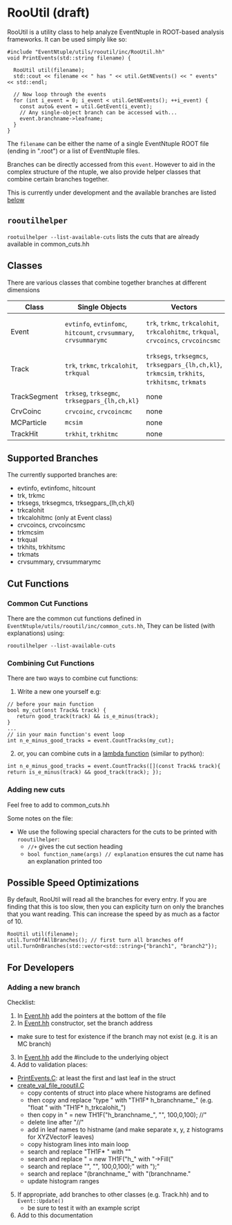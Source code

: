 # RooUtil (draft)

RooUtil is a utility class to help analyze EventNtuple in ROOT-based analysis frameworks. It can be used simply like so:

```
#include "EventNtuple/utils/rooutil/inc/RooUtil.hh"
void PrintEvents(std::string filename) {

  RooUtil util(filename);
  std::cout << filename << " has " << util.GetNEvents() << " events" << std::endl;

  // Now loop through the events
  for (int i_event = 0; i_event < util.GetNEvents(); ++i_event) {
    const auto& event = util.GetEvent(i_event);
    // Any single-object branch can be accessed with...
    event.branchname->leafname;
  }
}
```

The ```filename``` can be either the name of a single EventNtuple ROOT file (ending in ".root") or a list of EventNtuple files.

Branches can be directly accessed from this ```event```. However to aid in the complex structure of the ntuple, we also provide helper classes that combine certain branches together.

This is currently under development and the available branches are listed [below](#Supported-Branches)

## ```rooutilhelper```

```rootuilhelper --list-available-cuts``` lists the cuts that are already available in common_cuts.hh

## Classes
There are various classes that combine together branches at different dimensions

| Class | Single Objects | Vectors | Vector-of-Vectors |
|-----|-----|----|-----|
| Event | ```evtinfo```, ```evtinfomc```, ```hitcount```, ```crvsummary```, ```crvsummarymc``` | ```trk```, ```trkmc```, ```trkcalohit```, ```trkcalohitmc```, ```trkqual```, ```crvcoincs```, ```crvcoincsmc``` | ```trksegs```, ```trksegmcs```, ```trksegpars_{lh,ch,kl}```, ```trkmcsim```, ```trkhits```, ``trkhitsmc```, ```trkmats``` |
| Track | ```trk```, ```trkmc```, ```trkcalohit```, ```trkqual``` | ```trksegs```, ```trksegmcs```, ```trksegpars_{lh,ch,kl}```, ```trkmcsim```, ```trkhits```, ```trkhitsmc```, ```trkmats``` | none |
| TrackSegment | ```trkseg```, ```trksegmc```, ```trksegpars_{lh,ch,kl}``` | none | none |
| CrvCoinc | ```crvcoinc```, ```crvcoincmc``` | none | none |
| MCParticle | ```mcsim``` | none | none |
| TrackHit | ```trkhit```, ```trkhitmc``` | none | none |

## Supported Branches
The currently supported branches are:
* evtinfo, evtinfomc, hitcount
* trk, trkmc
* trksegs, trksegmcs, trksegpars_{lh,ch,kl}
* trkcalohit
* trkcalohitmc (only at Event class)
* crvcoincs, crvcoincsmc
* trkmcsim
* trkqual
* trkhits, trkhitsmc
* trkmats
* crvsummary, crvsummarymc

## Cut Functions

### Common Cut Functions

There are the common cut functions defined in ```EventNtuple/utils/rooutil/inc/common_cuts.hh```, They can be listed (with explanations) using:

```
rooutilhelper --list-available-cuts
```

### Combining Cut Functions

There are two ways to combine cut functions:

1. Write a new one yourself e.g:

```
// before your main function
bool my_cut(onst Track& track) {
   return good_track(track) && is_e_minus(track);
}
...
// iin your main function's event loop
int n_e_minus_good_tracks = event.CountTracks(my_cut);
```

2. or, you can combine cuts in a [lambda function](https://learn.microsoft.com/en-us/cpp/cpp/lambda-expressions-in-cpp?view=msvc-170) (similar to python):

```
int n_e_minus_good_tracks = event.CountTracks([](const Track& track){ return is_e_minus(track) && good_track(track); });
```

### Adding new cuts
Feel free to add to common_cuts.hh

Some notes on the file:
* We use the following special characters for the cuts to be printed with ```rooutilhelper```:
   * ```//+``` gives the cut section heading
   * ```bool function_name(args) // explanation``` ensures the cut name has an explanation printed too

## Possible Speed Optimizations
By default, RooUtil will read all the branches for every entry. If you are finding that this is too slow, then you can explicity turn on only the branches that you want reading. This can increase the speed by as much as a factor of 10.

```
RooUtil util(filename);
util.TurnOffAllBranches(); // first turn all branches off
util.TurnOnBranches(std::vector<std::string>{"branch1", "branch2"});
```

## For Developers
### Adding a new branch
Checklist:

1. In [Event.hh](inc/Event.hh) add the pointers at the bottom of the file
2. In [Event.hh](inc/Event.hh) constructor, set the branch address
  - make sure to test for existence if the branch may not exist (e.g. it is an MC branch)
3. In [Event.hh](inc/Event.hh) add the #include to the underlying object
4. Add to validation places:
  - [PrintEvents.C](examples/PrintEvents.C): at least the first and last leaf in the struct
  - [create_val_file_rooutil.C](../../validation/create_val_file_rooutil.C)
     - copy contents of struct into place where histograms are defined
     - then copy and replace "type " with "TH1F* h_branchname_" (e.g. "float " with "TH1F* h_trkcalohit_")
     - then copy in " = new TH1F("h_branchname_", "", 100,0,100); //"
     - delete line after "//"
     - add in leaf names to histname (and make separate x, y, z histograms for XYZVectorF leaves)
     - copy histogram lines into main loop
     - search and replace "TH1F* " with ""
     - search and replace " = new TH1F("h_" with "->Fill("
     - search and replace "", "", 100,0,100);" with ");"
     - search and replace "(branchname_" with "(branchname."
     - update histogram ranges
5. If appropriate, add branches to other classes (e.g. Track.hh) and to ```Event::Update()```
   - be sure to test it with an example script
6. Add to this documentation
